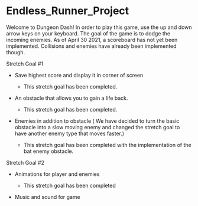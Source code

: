 # Endless_Runner_Project
Welcome to Dungeon Dash!
In order to play this game, use the up and down arrow keys on your keyboard. The goal of the game is to dodge the incoming enemies. As of April 30 2021,
a scoreboard has not yet been implemented. Collisions and enemies have already been implemented though.




Stretch Goal #1

- Save highest score and display it in corner of screen
    - This stretch goal has been completed.

- An obstacle that allows you to gain a life back.
    - This stretch goal has been completed.

- Enemies in addition to obstacle ( We have decided to turn the basic obstacle into a slow moving enemy and changed the stretch goal to have another enemy
type that moves faster.)
    - This stretch goal has been completed with the implementation of the bat enemy obstacle.
    
Stretch Goal #2

- Animations for player and enemies
  - This stretch goal has been completed
  
- Music and sound for game


